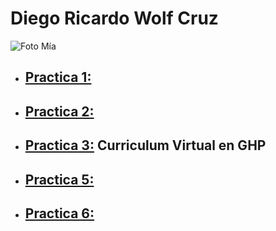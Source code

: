 # Diego Ricardo Wolf Cruz

![Foto Mía](https://scontent.fmex2-2.fna.fbcdn.net/v/t39.30808-6/303429096_2228142677355246_5077615512543719256_n.jpg?_nc_cat=100&ccb=1-7&_nc_sid=6ee11a&_nc_eui2=AeGZEm0UNbQHYX_Z31EOtfrISvVqkiv8hzlK9WqSK_yHOVVFWoAUE48aiRgN4mLaHzgzBTy80B1-a7SaB_bA6vis&_nc_ohc=-5ZfuyJf89gQ7kNvgGTZdWV&_nc_oc=Adh9Hcp9h9O7HMXzUo1pS4Nnv7dddw-zuaiodLsIpYnEwarjLR3-XYXQ0HHfhnAUKQQgTdCE3-2GpzT9v2DCLAEf&_nc_zt=23&_nc_ht=scontent.fmex2-2.fna&_nc_gid=A67WAm7JgTRyz_T-kSAeOzh&oh=00_AYD100D6U8Q0G_uF4X_CoWnxjz-IJe-1ZmvULZHdpFWkmQ&oe=67CD26A1)

- ## [Practica 1:](practica1.md)
- ## [Practica 2:](practica2.md)
- ## [Practica 3:](docs/index.html) Curriculum Virtual en GHP
- ## [Practica 5:](https://uwuolf.github.io/5toSemestre/)
- ## [Practica 6:](docs/practica-6/main.js)
